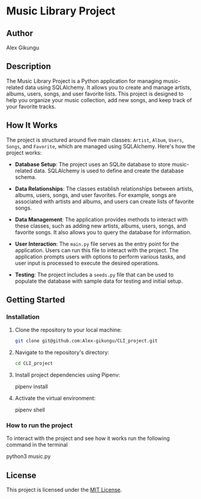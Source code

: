 # Music Library Project

## Author
Alex Gikungu

## Description
The Music Library Project is a Python application for managing music-related data using SQLAlchemy. It allows you to create and manage artists, albums, users, songs, and user favorite lists. This project is designed to help you organize your music collection, add new songs, and keep track of your favorite tracks.

## How It Works
The project is structured around five main classes: `Artist`, `Album`, `Users`, `Songs`, and `Favorite`, which are managed using SQLAlchemy. Here's how the project works:

- **Database Setup**: The project uses an SQLite database to store music-related data. SQLAlchemy is used to define and create the database schema.

- **Data Relationships**: The classes establish relationships between artists, albums, users, songs, and user favorites. For example, songs are associated with artists and albums, and users can create lists of favorite songs.

- **Data Management**: The application provides methods to interact with these classes, such as adding new artists, albums, users, songs, and favorite songs. It also allows you to query the database for information.

- **User Interaction**: The `main.py` file serves as the entry point for the application. Users can run this file to interact with the project. The application prompts users with options to perform various tasks, and user input is processed to execute the desired operations.

- **Testing**: The project includes a `seeds.py` file that can be used to populate the database with sample data for testing and initial setup.

## Getting Started

### Installation

1. Clone the repository to your local machine:

   ```bash
   git clone git@github.com:Alex-gikungu/CLI_project.git

2. Navigate to the repository's directory:
   
   ``` bash
   cd CLI_project


3. Install project dependencies using Pipenv:

   pipenv install

4. Activate the virtual environment:
   
   pipenv shell

### How to run the project 

To interact with the project and see how it works run the following command in the terminal 

  python3 music.py 

##  License 

This project is licensed under the [MIT License](LICENSE).